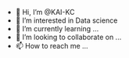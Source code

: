 - 👋 Hi, I’m @KAI-KC
- 👀 I’m interested in Data science
- 🌱 I’m currently learning ...
- 💞️ I’m looking to collaborate on ...
- 📫 How to reach me ...

<!---
KAI-KC/KAI-KC is a ✨ special ✨ repository because its `README.md` (this file) appears on your GitHub profile.
You can click the Preview link to take a look at your changes.
--->
